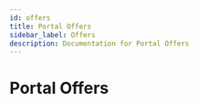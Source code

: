 ```yaml
---
id: offers
title: Portal Offers
sidebar_label: Offers
description: Documentation for Portal Offers
---
```


# Portal Offers
